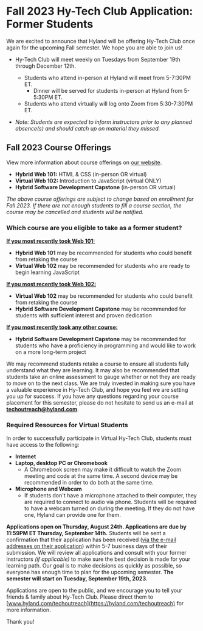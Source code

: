 # Fall 2023 Hy-Tech Club Application: Former Students
We are excited to announce that Hyland will be offering Hy-Tech Club once again for the upcoming Fall semester. We hope you are able to join us!

- Hy-Tech Club will meet weekly on Tuesdays from September 19th through December 12th.
  - Students who attend in-person at Hyland will meet from 5-7:30PM ET. 
    - Dinner will be served for students in-person at Hyland from 5-5:30PM ET.
  - Students who attend virtually will log onto Zoom from 5:30-7:30PM ET.
  
- _Note: Students are expected to inform instructors prior to any planned absence(s) and should catch up on material they missed._

## Fall 2023 Course Offerings
View more information about course offerings on [our website](https://www.hyland.com/en/explore/hy-tech/Tech-outreach-overview/club).

- **Hybrid Web 101:** HTML & CSS (in-person OR virtual)
- **Virtual Web 102:** Introduction to JavaScript (virtual ONLY)
- **Hybrid Software Development Capstone** (in-person OR virtual)

_The above course offerings are subject to change based on enrollment for Fall 2023. If there are not enough students to fill a course section, the course may be cancelled and students will be notified._

### Which course are you eligible to take as a former student?

<ins>**If you most recently took Web 101:**</ins>
- **Hybrid Web 101** may be recommended for students who could benefit from retaking the course
- **Virtual Web 102** may be recommended for students who are ready to begin learning JavaScript

<ins>**If you most recently took Web 102:**</ins>
- **Virtual Web 102** may be recommended for students who could benefit from retaking the course
- **Hybrid Software Development Capstone** may be recommended for students with sufficient interest and proven dedication

<ins>**If you most recently took any other course:**</ins>
- **Hybrid Software Development Capstone** may be recommended for students who have a proficiency in programming and would like to work on a more long-term project

We may recommend students retake a course to ensure all students fully understand what they are learning. It may also be recommended that students take an online assessment to gauge whether or not they are ready to move on to the next class. We are truly invested in making sure you have a valuable experience in Hy-Tech Club, and hope you feel we are setting you up for success. If you have any questions regarding your course placement for this semester, please do not hesitate to send us an e-mail at **[techoutreach@hyland.com](mailto:techoutreach@hyland.com)**.

### Required Resources for Virtual Students
In order to successfully participate in Virtual Hy-Tech Club, students must have access to the following:

- **Internet**
- **Laptop, desktop PC or Chromebook**
  - A Chromebook screen may make it difficult to watch the Zoom meeting and code at the same time. A second device may be recommended in order to do both at the same time. 
- **Microphone and Webcam**
  - If students don't have a microphone attached to their computer, they are required to connect to audio via phone.  Students will be required to have a webcam turned on during the meeting. If they do not have one, Hyland can provide one for them. 

**Applications open on Thursday, August 24th. Applications are due by 11:59PM ET Thursday, September 14th.** Students will be sent a confirmation that their application has been received (<ins>via the e-mail addresses on their application</ins>) within 5-7 business days of their submission. We will review all applications and consult with your former instructors _(if applicable)_ to make sure the best decision is made for your learning path. Our goal is to make decisions as quickly as possible, so everyone has enough time to plan for the upcoming semester. **The semester will start on Tuesday, September 19th, 2023.**

Applications are open to the public, and we encourage you to tell your friends & family about Hy-Tech Club. Please direct them to [www.hyland.com/techoutreach](https://hyland.com/techoutreach) for more information.

Thank you!
